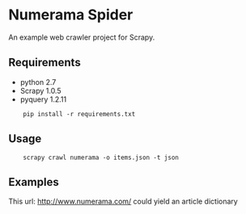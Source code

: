 Numerama Spider
==================

An example web crawler project for Scrapy.

Requirements
--------------
- python 2.7
- Scrapy 1.0.5
- pyquery 1.2.11

```
    pip install -r requirements.txt
```

Usage
-----
```
    scrapy crawl numerama -o items.json -t json
```

Examples
--------
This url: http://www.numerama.com/ could yield an article dictionary
